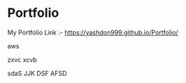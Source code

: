 # Portfolio
My Portfolio Link :-
https://yashdon999.github.io/Portfolio/


aws

zxvc
xcvb

sdaS
JJK
DSF
AFSD
